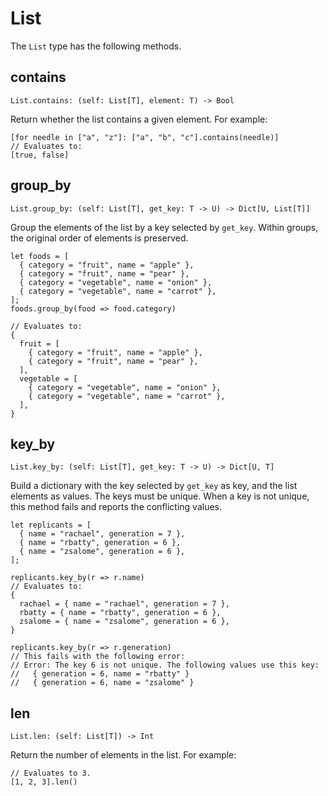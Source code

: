 # List

The `List` type has the following methods.

## contains

    List.contains: (self: List[T], element: T) -> Bool

Return whether the list contains a given element. For example:

```rcl
[for needle in ["a", "z"]: ["a", "b", "c"].contains(needle)]
// Evaluates to:
[true, false]
```

## group_by

    List.group_by: (self: List[T], get_key: T -> U) -> Dict[U, List[T]]

Group the elements of the list by a key selected by `get_key`. Within groups,
the original order of elements is preserved.

```rcl
let foods = [
  { category = "fruit", name = "apple" },
  { category = "fruit", name = "pear" },
  { category = "vegetable", name = "onion" },
  { category = "vegetable", name = "carrot" },
];
foods.group_by(food => food.category)

// Evaluates to:
{
  fruit = [
    { category = "fruit", name = "apple" },
    { category = "fruit", name = "pear" },
  ],
  vegetable = [
    { category = "vegetable", name = "onion" },
    { category = "vegetable", name = "carrot" },
  ],
}
```

## key_by

    List.key_by: (self: List[T], get_key: T -> U) -> Dict[U, T]

Build a dictionary with the key selected by `get_key` as key, and the list
elements as values. The keys must be unique. When a key is not unique, this
method fails and reports the conflicting values.

```rcl
let replicants = [
  { name = "rachael", generation = 7 },
  { name = "rbatty", generation = 6 },
  { name = "zsalome", generation = 6 },
];

replicants.key_by(r => r.name)
// Evaluates to:
{
  rachael = { name = "rachael", generation = 7 },
  rbatty = { name = "rbatty", generation = 6 },
  zsalome = { name = "zsalome", generation = 6 },
}

replicants.key_by(r => r.generation)
// This fails with the following error:
// Error: The key 6 is not unique. The following values use this key:
//   { generation = 6, name = "rbatty" }
//   { generation = 6, name = "zsalome" }
```

## len

    List.len: (self: List[T]) -> Int

Return the number of elements in the list. For example:

```rcl
// Evaluates to 3.
[1, 2, 3].len()
```
